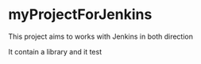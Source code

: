 # myProjectForJenkins
This project aims to works with Jenkins in both direction

It contain a library and it test
